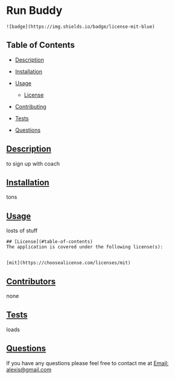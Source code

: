 # Run Buddy

  
    ![badge](https://img.shields.io/badge/license-mit-blue)
    

  ## Table of Contents

  * [Description](#description)
  * [Installation](#installation)
  * [Usage](#usage)
  
    * [License](#license)
    
  * [Contributing](#contributing)
  * [Tests](#tests)
  * [Questions](#questions)
  
  ## [Description](#table-of-contents)
  to sign up with coach

  ## [Installation](#table-of-contents)
  tons

  ## [Usage](#table-of-contents)
  losts of stuff

  
    ## [License](#table-of-contents)
    The application is covered under the following license(s):
    
    
    [mit](https://choosealicense.com/licenses/mit)
    
    

  ## [Contributors](#table-of-contents)
  none

  ## [Tests](#table-of-contents)
  loads

  ## [Questions](#table-of-contents)
  
  If you have any questions please feel free to contact me at [Email: alexis@gmail.com](mailto:alexis@gmail.com)
